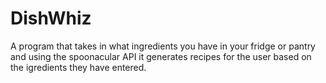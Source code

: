 # DishWhiz
A program that takes in what ingredients you have in your fridge or pantry and using the spoonacular API it generates recipes for the user based on the igredients they have entered. 
